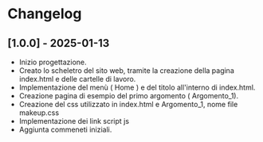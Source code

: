# Changelog

## [1.0.0] - 2025-01-13
- Inizio progettazione.
- Creato lo scheletro del sito web, tramite la creazione della pagina index.html e delle cartelle di lavoro.
- Implementazione del menù ( Home ) e del titolo all'interno di index.html.
- Creazione pagina di esempio del primo argomento ( Argomento_1).
- Creazione del css utilizzato in index.html e Argomento_1, nome file makeup.css
- Implementazione dei link script js
- Aggiunta commeneti iniziali.



